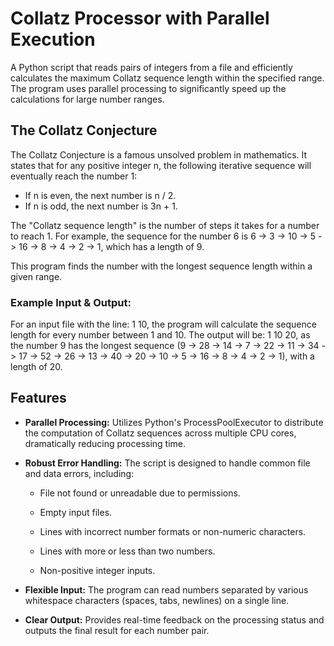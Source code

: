 # Collatz Processor with Parallel Execution
A Python script that reads pairs of integers from a file and efficiently calculates the maximum Collatz sequence length within the specified range. The program uses parallel processing to significantly speed up the calculations for large number ranges.

## The Collatz Conjecture
The Collatz Conjecture is a famous unsolved problem in mathematics. It states that for any positive integer n, the following iterative sequence will eventually reach the number 1:

* If n is even, the next number is n / 2.
* If n is odd, the next number is 3n + 1.

The "Collatz sequence length" is the number of steps it takes for a number to reach 1. For example, the sequence for the number 6 is 6 -> 3 -> 10 -> 5 -> 16 -> 8 -> 4 -> 2 -> 1, which has a length of 9.

This program finds the number with the longest sequence length within a given range.

### Example Input & Output:

For an input file with the line: 1 10, the program will calculate the sequence length for every number between 1 and 10. The output will be: 1 10 20, as the number 9 has the longest sequence (9 -> 28 -> 14 -> 7 -> 22 -> 11 -> 34 -> 17 -> 52 -> 26 -> 13 -> 40 -> 20 -> 10 -> 5 -> 16 -> 8 -> 4 -> 2 -> 1), with a length of 20.

## Features
* __Parallel Processing:__ Utilizes Python's ProcessPoolExecutor to distribute the computation of Collatz sequences across multiple CPU cores, dramatically reducing processing time.

* __Robust Error Handling:__ The script is designed to handle common file and data errors, including:

   * File not found or unreadable due to permissions.

   * Empty input files.

   * Lines with incorrect number formats or non-numeric characters.

   * Lines with more or less than two numbers.

   * Non-positive integer inputs.

* __Flexible Input:__ The program can read numbers separated by various whitespace characters (spaces, tabs, newlines) on a single line.

* __Clear Output:__ Provides real-time feedback on the processing status and outputs the final result for each number pair.
